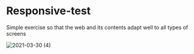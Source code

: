 # Responsive-test
Simple exercise so that the web and its contents adapt well to all types of screens

![2021-03-30 (4)](https://user-images.githubusercontent.com/80043180/112959378-a6ab1b80-9143-11eb-815d-f2adc43b06f7.png)

